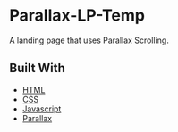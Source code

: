 # Parallax-LP-Temp

A landing page that uses Parallax Scrolling.

## Built With

* [HTML](https://developer.mozilla.org/en-US/docs/Web/HTML)
* [CSS](https://developer.mozilla.org/en-US/docs/Web/CSS)
* [Javascript](https://developer.mozilla.org/en-US/docs/Web/JavaScript)
* [Parallax](https://www.w3schools.com/howto/howto_css_parallax.asp)
